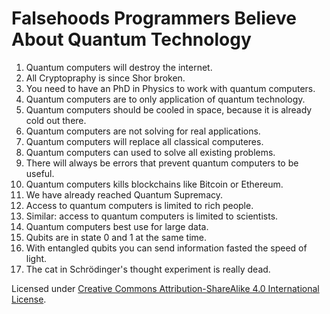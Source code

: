 # Falsehoods Programmers Believe About Quantum Technology


1. Quantum computers will destroy the internet.
2. All Cryptopraphy is since Shor broken.
3. You need to have an PhD in Physics to work with quantum computers.
5. Quantum computers are to only application of quantum technology.
6. Quantum computers should be cooled in space, because it is already cold out there.
7. Quantum computers are not solving for real applications.
8. Quantum computers will replace all classical computeres.
9. Quantum computers can used to solve all existing problems.
10. There will always be errors that prevent quantum computers to be useful.
11. Quantum computers kills blockchains like Bitcoin or Ethereum.
12. We have already reached Quantum Supremacy.
13. Access to quantum computers is limited to rich people.
14. Similar: access to quantum computers is limited to scientists.
15. Quantum computers best use for large data.
16. Qubits are in state 0 and 1 at the same time.
17. With entangled qubits you can send information fasted the speed of light.
18. The cat in Schrödinger's thought experiment is really dead.


Licensed under [Creative Commons Attribution-ShareAlike 4.0 International License](http://creativecommons.org/licenses/by-sa/4.0/).
